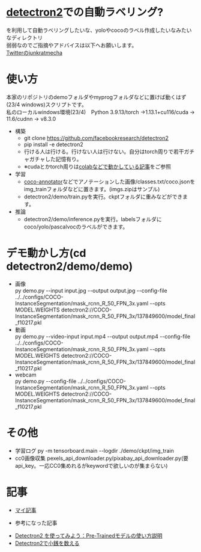 # [detectron2](ttps://github.com/facebookresearch/detectron2)での自動ラベリング?
を利用して自動ラベリングしたいな、yoloやcocoのラベル作成したいなみたいなディレクトリ  
弱弱なのでご指摘やアドバイスは以下へお願いします。  
[Twitterのjunkratmecha](https://twitter.com/junkratmecha)

# 使い方
本家のリポジトリのdemoフォルダやmyprogフォルダなどに置けば動くはず(23/4 windows)スクリプトです。  
私のローカルwindows環境(23/4)　Python 3.9.13/torch →1.13.1+cu116/cuda → 11.6/cudnn → v8.3.0

- 構築
    * git clone https://github.com/facebookresearch/detectron2
    * pip install -e detectron2
    * 行ける人は行ける。行けない人は行けない。自分はtorch周りで若干ガチャガチャした記憶有り。
    * ※cudaとかtorch周りは[colabなどで動かしている記事](https://www.ushiji.online/detectron2)をご参照
- 学習
    * [coco-annotator](https://github.com/jsbroks/coco-annotator)などでアノテーションした画像/classes.txt/coco.jsonをimg_trainフォルダなどに置きます。(imgs.zipはサンプル)
    * detectron2/demo/train.pyを実行。ckptフォルダに重みなどができます。
- 推論
    * detectron2/demo/inference.pyを実行。labelsフォルダにcoco/yolo/pascalvocのラベルができます。

# デモ動かし方(cd detectron2/demo/demo)
- 画像  
    py demo.py --input input.jpg --output output.jpg --config-file ../../configs/COCO-InstanceSegmentation/mask_rcnn_R_50_FPN_3x.yaml --opts MODEL.WEIGHTS  detectron2://COCO-InstanceSegmentation/mask_rcnn_R_50_FPN_3x/137849600/model_final_f10217.pkl
- 動画  
    py demo.py --video-input input.mp4 --output output.mp4 --config-file ../../configs/COCO-InstanceSegmentation/mask_rcnn_R_50_FPN_3x.yaml --opts MODEL.WEIGHTS detectron2://COCO-InstanceSegmentation/mask_rcnn_R_50_FPN_3x/137849600/model_final_f10217.pkl
- webcam  
    py demo.py --config-file ../../configs/COCO-InstanceSegmentation/mask_rcnn_R_50_FPN_3x.yaml --opts MODEL.WEIGHTS detectron2://COCO-InstanceSegmentation/mask_rcnn_R_50_FPN_3x/137849600/model_final_f10217.pkl

# その他
 * 学習ログ py -m tensorboard.main --logdir ./demo/ckpt/img_train
 * cc0画像収集 pexels_api_downloader.py/pixabay_api_downloader.py(要api_key。一応CC0集めれるがkeywordで欲しいのが集まらない)

# 記事
- [マイ記事](https://zenn.dev/spritaro/articles/dfdfaadf1d9100)

- 参考になった記事
 * [Detectron2 を使ってみよう：Pre-Trainedモデルの使い方説明](https://www.ushiji.online/detectron2#keypoint-detection)
 * [Detectron2で小銭を数える](https://qiita.com/bear_montblanc/items/5bb1ad3506718120682d)
